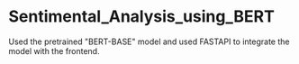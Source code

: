 # Sentimental_Analysis_using_BERT

Used the pretrained "BERT-BASE" model and used FASTAPI to integrate the model with the frontend.
